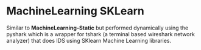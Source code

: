 # MachineLearning SKLearn

Similar to **MachineLearning-Static** but performed dynamically using the pyshark which is a wrapper for tshark (a terminal based wireshark network analyzer) that does IDS using SKlearn Machine Learning libraries.
